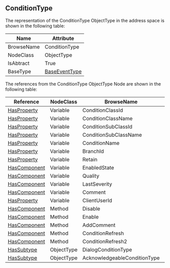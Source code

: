 <!-- objecttype -->
## ConditionType
The representation of the ConditionType ObjectType in the address space is shown in the following table:  

|Name|Attribute|
|---|---|
|BrowseName|ConditionType|
|NodeClass|ObjectType|
|IsAbtract|True|
|BaseType|[BaseEventType](../../../Part5/ObjectTypes/BaseEventType/readme.md)|

The references from the ConditionType ObjectType Node are shown in the following table:  

|Reference|NodeClass|BrowseName|DataType|TypeDefinition|ModellingRule|
|---|---|---|---|---|---|
|[HasProperty](../../../Part3/ReferenceTypes/HasProperty/readme.md)|Variable|ConditionClassId|[NodeId](../../../Part3/DataTypes/NodeId/readme.md)|[PropertyType](../../Part5/VariableTypes/PropertyType/readme.md)|[Mandatory](../../Objects/Mandatory/readme.md)|
|[HasProperty](../../../Part3/ReferenceTypes/HasProperty/readme.md)|Variable|ConditionClassName|[LocalizedText](../../../Part3/DataTypes/LocalizedText/readme.md)|[PropertyType](../../Part5/VariableTypes/PropertyType/readme.md)|[Mandatory](../../Objects/Mandatory/readme.md)|
|[HasProperty](../../../Part3/ReferenceTypes/HasProperty/readme.md)|Variable|ConditionSubClassId|[NodeId](../../../Part3/DataTypes/NodeId/readme.md)[]|[PropertyType](../../Part5/VariableTypes/PropertyType/readme.md)|[Optional](../../Objects/Optional/readme.md)|
|[HasProperty](../../../Part3/ReferenceTypes/HasProperty/readme.md)|Variable|ConditionSubClassName|[LocalizedText](../../../Part3/DataTypes/LocalizedText/readme.md)[]|[PropertyType](../../Part5/VariableTypes/PropertyType/readme.md)|[Optional](../../Objects/Optional/readme.md)|
|[HasProperty](../../../Part3/ReferenceTypes/HasProperty/readme.md)|Variable|ConditionName|[String](../../../Part3/DataTypes/String/readme.md)|[PropertyType](../../Part5/VariableTypes/PropertyType/readme.md)|[Mandatory](../../Objects/Mandatory/readme.md)|
|[HasProperty](../../../Part3/ReferenceTypes/HasProperty/readme.md)|Variable|BranchId|[NodeId](../../../Part3/DataTypes/NodeId/readme.md)|[PropertyType](../../Part5/VariableTypes/PropertyType/readme.md)|[Mandatory](../../Objects/Mandatory/readme.md)|
|[HasProperty](../../../Part3/ReferenceTypes/HasProperty/readme.md)|Variable|Retain|[Boolean](../../../Part3/DataTypes/Boolean/readme.md)|[PropertyType](../../Part5/VariableTypes/PropertyType/readme.md)|[Mandatory](../../Objects/Mandatory/readme.md)|
|[HasComponent](../../../Part3/ReferenceTypes/HasComponent/readme.md)|Variable|EnabledState|[LocalizedText](../../../Part3/DataTypes/LocalizedText/readme.md)|[TwoStateVariableType](../../Part9/VariableTypes/TwoStateVariableType/readme.md)|[Mandatory](../../Objects/Mandatory/readme.md)|
|[HasComponent](../../../Part3/ReferenceTypes/HasComponent/readme.md)|Variable|Quality|[StatusCode](../../../Part4/DataTypes/StatusCode/readme.md)|[ConditionVariableType](../../Part9/VariableTypes/ConditionVariableType/readme.md)|[Mandatory](../../Objects/Mandatory/readme.md)|
|[HasComponent](../../../Part3/ReferenceTypes/HasComponent/readme.md)|Variable|LastSeverity|[UInt16](../../../Part3/DataTypes/UInt16/readme.md)|[ConditionVariableType](../../Part9/VariableTypes/ConditionVariableType/readme.md)|[Mandatory](../../Objects/Mandatory/readme.md)|
|[HasComponent](../../../Part3/ReferenceTypes/HasComponent/readme.md)|Variable|Comment|[LocalizedText](../../../Part3/DataTypes/LocalizedText/readme.md)|[ConditionVariableType](../../Part9/VariableTypes/ConditionVariableType/readme.md)|[Mandatory](../../Objects/Mandatory/readme.md)|
|[HasProperty](../../../Part3/ReferenceTypes/HasProperty/readme.md)|Variable|ClientUserId|[String](../../../Part3/DataTypes/String/readme.md)|[PropertyType](../../Part5/VariableTypes/PropertyType/readme.md)|[Mandatory](../../Objects/Mandatory/readme.md)|
|[HasComponent](../../../Part3/ReferenceTypes/HasComponent/readme.md)|Method|Disable|||[Mandatory](../../Objects/Mandatory/readme.md)|
|[HasComponent](../../../Part3/ReferenceTypes/HasComponent/readme.md)|Method|Enable|||[Mandatory](../../Objects/Mandatory/readme.md)|
|[HasComponent](../../../Part3/ReferenceTypes/HasComponent/readme.md)|Method|AddComment|||[Mandatory](../../Objects/Mandatory/readme.md)|
|[HasComponent](../../../Part3/ReferenceTypes/HasComponent/readme.md)|Method|ConditionRefresh||||
|[HasComponent](../../../Part3/ReferenceTypes/HasComponent/readme.md)|Method|ConditionRefresh2||||
|[HasSubtype](../../../Part3/ReferenceTypes/HasSubtype/readme.md)|ObjectType|DialogConditionType||||
|[HasSubtype](../../../Part3/ReferenceTypes/HasSubtype/readme.md)|ObjectType|AcknowledgeableConditionType||||

